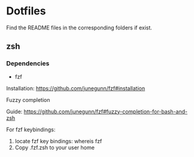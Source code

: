 # Dotfiles

Find the README files in the corresponding folders if exist.


## zsh

### Dependencies
- fzf

Installation: https://github.com/junegunn/fzf#installation

Fuzzy completion 

Guide: https://github.com/junegunn/fzf#fuzzy-completion-for-bash-and-zsh

For fzf keybindings:
1. locate fzf key bindings: whereis fzf
2. Copy .fzf.zsh to your user home
